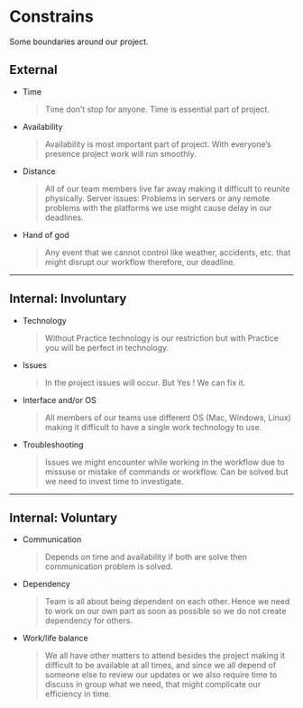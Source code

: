 # Constrains

Some boundaries around our project.

## External

- Time

  > Time don’t stop for anyone. Time is essential part of project.

- Availability

  > Availability is most important part of project. With everyone’s presence
  > project work will run smoothly.

- Distance

  > All of our team members live far away making it difficult to reunite
  > physically. Server issues: Problems in servers or any remote problems with
  > the platforms we use might cause delay in our deadlines.

- Hand of god
  > Any event that we cannot control like weather, accidents, etc. that might
  > disrupt our workflow therefore, our deadline.

---

## Internal: Involuntary

- Technology

  > Without Practice technology is our restriction but with Practice you will be
  > perfect in technology.

- Issues

  > In the project issues will occur. But Yes ! We can fix it.

- Interface and/or OS

  > All members of our teams use different OS (Mac, Windows, Linux) making it
  > difficult to have a single work technology to use.

- Troubleshooting
  > Issues we might encounter while working in the workflow due to missuse or
  > mistake of commands or workflow. Can be solved but we need to invest time to
  > investigate.

---

## Internal: Voluntary

- Communication

  > Depends on time and availability if both are solve then communication
  > problem is solved.

- Dependency
  > Team is all about being dependent on each other. Hence we need to work on
  > our own part as soon as possible so we do not create dependency for others.
- Work/life balance
  > We all have other matters to attend besides the project making it difficult
  > to be available at all times, and since we all depend of someone else to
  > review our updates or we also require time to discuss in group what we need,
  > that might complicate our efficiency in time.
